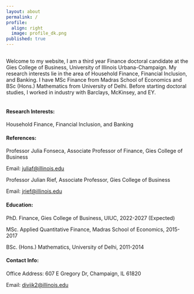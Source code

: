 ```yaml
---
layout: about
permalink: /
profile:
  align: right
  image: profile_dk.png
published: true
---
```

<hr style="line-height: 2px; visibility:hidden;" />

Welcome to my website, I am a third year Finance doctoral candidate at the Gies College of Business, University of Illinois Urbana-Champaign. 
My research interests lie in the area of Household Finance, Financial Inclusion, and Banking. I have MSc Finance from Madras School of Economics and BSc (Hons.) Mathematics from University of Delhi. Before starting doctoral studies, I worked in industry with Barclays, McKinsey, and EY. 
<hr style="line-height: 4px; visibility:hidden;" />

#### Research Interests:
Household Finance, Financial Inclusion, and Banking

#### References:
Professor Julia Fonseca, Associate Professor of Finance, Gies College of Business

Email: juliaf@illinois.edu

Professor Julian Rief, Associate Professor, Gies College of Business

Email: jrief@illinois.edu

#### Education:
PhD. Finance, Gies College of Business, UIUC, 2022-2027 (Expected)

MSc. Applied Quantitative Finance, Madras School of Economics, 2015-2017

BSc. (Hons.) Mathematics, University of Delhi, 2011-2014

#### Contact Info:
Office Address: 607 E Gregory Dr, Champaign, IL 61820

Email: divijk2@illinois.edu
